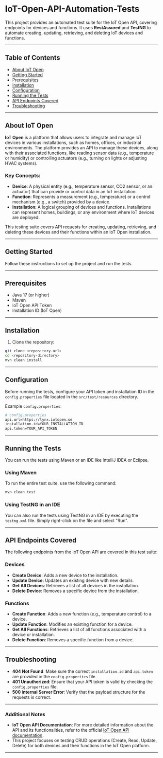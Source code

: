 # IoT-Open-API-Automation-Tests

This project provides an automated test suite for the IoT Open API, covering endpoints for devices and functions. It uses **RestAssured** and **TestNG** to automate creating, updating, retrieving, and deleting IoT devices and functions.

---

## Table of Contents

- [About IoT Open](#about-iot-open)
- [Getting Started](#getting-started)
- [Prerequisites](#prerequisites)
- [Installation](#installation)
- [Configuration](#configuration)
- [Running the Tests](#running-the-tests)
- [API Endpoints Covered](#api-endpoints-covered)
- [Troubleshooting](#troubleshooting)

---

## About IoT Open

**IoT Open** is a platform that allows users to integrate and manage IoT devices in various installations, such as homes, offices, or industrial environments. The platform provides an API to manage these devices, along with their associated functions, like reading sensor data (e.g., temperature or humidity) or controlling actuators (e.g., turning on lights or adjusting HVAC systems).

### Key Concepts:
- **Device**: A physical entity (e.g., temperature sensor, CO2 sensor, or an actuator) that can provide or control data in an IoT installation.
- **Function**: Represents a measurement (e.g., temperature) or a control mechanism (e.g., a switch) provided by a device.
- **Installation**: A logical grouping of devices and functions. Installations can represent homes, buildings, or any environment where IoT devices are deployed.

This testing suite covers API requests for creating, updating, retrieving, and deleting these devices and their functions within an IoT Open installation.

---

## Getting Started

Follow these instructions to set up the project and run the tests.

---

## Prerequisites

- Java 17 (or higher)
- Maven
- IoT Open API Token
- Installation ID (IoT Open)

---

## Installation

1. Clone the repository:

```bash
git clone <repository-url>
cd <repository-directory>
mvn clean install
```
---

## Configuration

Before running the tests, configure your API token and installation ID in the `config.properties` file located in the `src/test/resources` directory.

Example `config.properties`:

```bash
# config.properties
api.url=https://lynx.iotopen.se
installation.id=YOUR_INSTALLATION_ID
api.token=YOUR_API_TOKEN
```
---

## Running the Tests

You can run the tests using Maven or an IDE like IntelliJ IDEA or Eclipse.

### Using Maven

To run the entire test suite, use the following command:

```bash
mvn clean test
```

### Using TestNG in an IDE

You can also run the tests using TestNG in an IDE by executing the `testng.xml` file. Simply right-click on the file and select "Run".

---

## API Endpoints Covered

The following endpoints from the IoT Open API are covered in this test suite:

### Devices

- **Create Device**: Adds a new device to the installation.
- **Update Device**: Updates an existing device with new details.
- **Get All Devices**: Retrieves a list of all devices in the installation.
- **Delete Device**: Removes a specific device from the installation.

### Functions

- **Create Function**: Adds a new function (e.g., temperature control) to a device.
- **Update Function**: Modifies an existing function for a device.
- **Get All Functions**: Retrieves a list of all functions associated with a device or installation.
- **Delete Function**: Removes a specific function from a device.

---

## Troubleshooting

- **404 Not Found**: Make sure the correct `installation.id` and `api.token` are provided in the `config.properties` file.
- **401 Unauthorized**: Ensure that your API token is valid by checking the `config.properties` file.
- **500 Internal Server Error**: Verify that the payload structure for the requests is correct.

---

### Additional Notes

- **IoT Open API Documentation**: For more detailed information about the API and its functionalities, refer to the official [IoT Open API documentation](https://lynx.iotopen.se).
- This project focuses on testing CRUD operations (Create, Read, Update, Delete) for both devices and their functions in the IoT Open platform.

---

